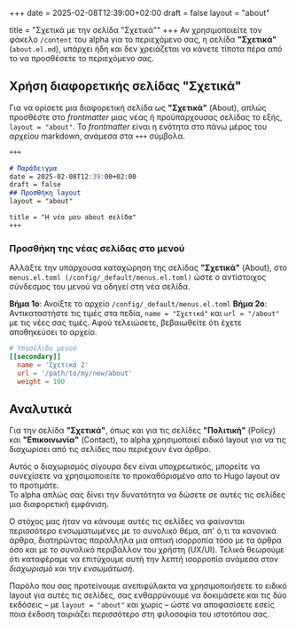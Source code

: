 +++
date = 2025-02-08T12:39:00+02:00
draft = false
layout = "about"

title = "Σχετικά με την σελίδα \"Σχετικά\""
+++
Αν χρησιμοποιείτε τον φάκελο `/content` του alpha για το περιεχόμενο σας, η σελίδα **"Σχετικά"** (`about.el.md`), υπάρχει ήδη και δεν χρειάζεται να κάνετε τίποτα πέρα από το να προσθέσετε το περιεχόμενο σας.

## Χρήση διαφορετικής σελίδας "Σχετικά"

Για να ορίσετε μια διαφορετική σελίδα ως **"Σχετικά"** (About), απλώς προσθέστε στο *frontmatter* μιας νέας ή προϋπάρχουσας σελίδας το εξής, `layout = "about"`. Το *frontmatter* είναι η ενότητα στο πάνω μέρος του αρχείου markdown, ανάμεσα στα `+++` σύμβολα.

``` md
+++

# Παράδειγμα
date = 2025-02-08T12:39:00+02:00
draft = false
## Προσθήκη layout
layout = "about"

title = "Η νέα μου about σελίδα"
+++
```
### Προσθήκη της νέας σελίδας στο μενού
Αλλάξτε την υπάρχουσα καταχώρηση της σελίδας **"Σχετικά"** (About), στο `menus.el.toml (/config/_default/menus.el.toml)` ώστε ο αντίστοιχος σύνδεσμος του μενού να οδηγεί στη νέα σελίδα.

**Βήμα 1ο**: Ανοίξτε το αρχείο `/config/_default/menus.el.toml`
**Βήμα 2ο**: Αντικαταστήστε τις τιμές στα πεδία, `name = "Σχετικά"` και `url = "/about"` με τις νέες σας τιμές. Αφού τελειώσετε, βεβαιωθείτε ότι έχετε αποθηκεύσει το αρχείο.

``` toml
# Υποσέλιδο μενού
[[secondary]]
  name = 'Σχετικά 2'
  url = '/path/to/my/new/about'
  weight = 100
```

## Αναλυτικά
Για την σελίδα **"Σχετικά"**, όπως και για τις σελίδες **"Πολιτική"** (Policy) και **"Επικοινωνία"** (Contact), το alpha χρησιμοποιεί ειδικό layout για να τις διαχωρίσει από τις σελίδες που περιέχουν ένα άρθρο.

Αυτός ο διαχωρισμός σίγουρα δεν είναι υποχρεωτικός, μπορείτε να συνεχίσετε να χρησιμοποιείτε το προκαθόρισμένο απο το Hugo layout αν το προτιμάτε.  
Το alpha απλώς σας δίνει την δυνατότητα να δώσετε σε αυτές τις σελίδες μια διαφορετική εμφάνιση.

Ο στόχος μας ήταν να κάνουμε αυτές τις σελίδες να φαίνονται περισσότερο ενσωματωμένες με το συνολικό θέμα, απ' ό,τι τα κανονικά άρθρα, διατηρώντας παράλληλα μια οπτική ισορροπία τόσο με τα άρθρα όσο και με το συνολικό περιβάλλον του χρήστη (UX/UI). Τελικά θεωρούμε ότι καταφέραμε να επιτύχουμε αυτή την λεπτή ισορροπία ανάμεσα στον *διαχωρισμό* και την *ενσωμάτωσή*. 

Παρόλο που σας προτείνουμε ανεπιφύλακτα να χρησιμοποιήσετε το ειδικό layout για αυτές τις σελίδες, σας ενθαρρύνουμε να δοκιμάσετε και τις δύο εκδόσεις – με `layout = "about"` και χωρίς – ώστε να αποφασίσετε εσείς ποια έκδοση ταιριάζει περισσότερο στη φιλοσοφία του ιστοτόπου σας.
